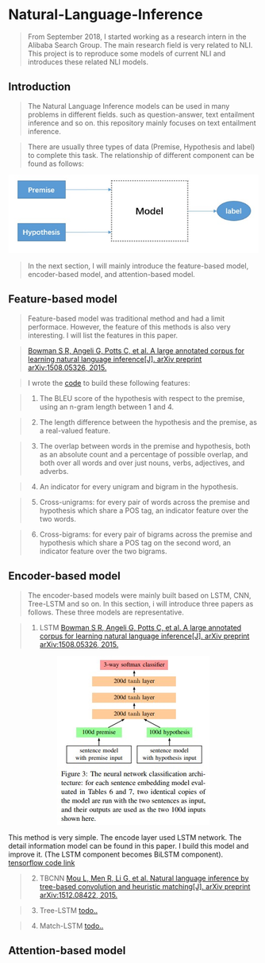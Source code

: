 # Natural-Language-Inference

> From September 2018, I started working as a research intern in the Alibaba Search Group. The main research field is very related to NLI. This project is to reproduce some models of current NLI and introduces these related NLI models.

## Introduction

> The Natural Language Inference models can be used in many problems in different fields. such as question-answer, text entailment inference and so on. this repository mainly focuses on text entailment inference.

> There are usually three types of data (Premise, Hypothesis and label) to complete this task. The relationship of different component can be found as follows:

<div align=center>
  <img src="imgs/framework.jpg"/>
</div>

> In the next section, I will mainly introduce the feature-based model, encoder-based model, and attention-based model.

## Feature-based model

> Feature-based model was traditional method and had a limit performace. However, the feature of this methods is also very interesting. I will list the features in this paper.

> [Bowman S R, Angeli G, Potts C, et al. A large annotated corpus for learning natural language inference[J]. arXiv preprint arXiv:1508.05326, 2015.](https://nlp.stanford.edu/pubs/snli_paper.pdf)


> I wrote the [code](models/feature_based.py) to build these following features:

> 1. The BLEU score of the hypothesis with respect to the premise, using an n-gram length between 1 and 4.

> 2. The length difference between the hypothesis and the premise, as a real-valued feature.

> 3. The overlap between words in the premise and hypothesis, both as an absolute count and a percentage of possible overlap, and both
over all words and over just nouns, verbs, adjectives, and adverbs.

> 4. An indicator for every unigram and bigram in the hypothesis.

> 5. Cross-unigrams: for every pair of words across the premise and hypothesis which share a POS tag, an indicator feature over the
two words.

> 6. Cross-bigrams: for every pair of bigrams across the premise and hypothesis which share a POS tag on the second word, an indicator
feature over the two bigrams.

## Encoder-based model
> The encoder-based models were mainly built based on LSTM, CNN, Tree-LSTM and so on. In this section, i will introduce three papers as follows. These three models are representative.

> 1. LSTM [Bowman S R, Angeli G, Potts C, et al. A large annotated corpus for learning natural language inference[J]. arXiv preprint arXiv:1508.05326, 2015.](https://nlp.stanford.edu/pubs/snli_paper.pdf)

<div align=center>
  <img src="imgs/15LSTM.jpg"/>
</div>

This method is very simple. The encode layer used LSTM network. The detail information model can be found in this paper. I build this model and improve it. (The LSTM component becomes BiLSTM component). [tensorflow code link](models/BiLSTM.py)


> 2. TBCNN [Mou L, Men R, Li G, et al. Natural language inference by tree-based convolution and heuristic matching[J]. arXiv preprint arXiv:1512.08422, 2015.](https://arxiv.org/pdf/1512.08422.pdf)

> 3. Tree-LSTM [todo..](https://arxiv.org/pdf/1512.08422.pdf)

> 4. Match-LSTM [todo..](https://arxiv.org/pdf/1512.08422.pdf)

## Attention-based model

